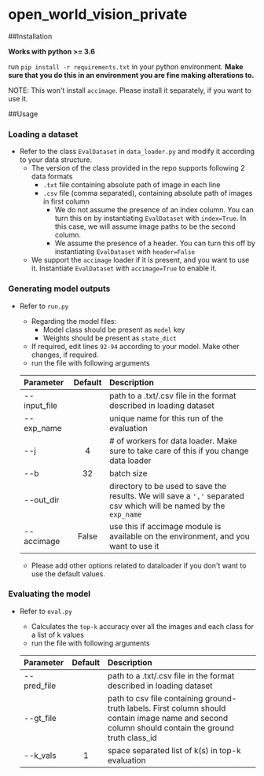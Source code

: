 # open_world_vision_private

##Installation

**Works with python >= 3.6**

run `pip install -r requirements.txt` in your python environment. **Make sure that you do this in an environment you are fine making alterations to.**

NOTE: This won't install `accimage`. Please install it separately, if you want to use it.

##Usage

### Loading a dataset

* Refer to the class `EvalDataset` in `data_loader.py` and modify it according to your data structure.
    * The version of the class provided in the repo supports following 2 data formats
        * `.txt` file containing absolute path of image in each line
        * `.csv` file (comma separated), containing absolute path of images in first column
            * We do not assume the presence of an index column. You can turn this on by instantiating `EvalDataset` with `index=True`. In this case, we will assume image paths to be the second column.
            * We assume the presence of a header. You can turn this off by instantiating `EvalDataset` with `header=False`
    * We support the `accimage` loader if it is present, and you want to use it. Instantiate `EvalDataset` with `accimage=True` to enable it.
    


### Generating model outputs

* Refer to `run.py`
    * Regarding the model files:  
        * Model class should be present as `model` key
        * Weights should be present as `state_dict`
    * If required, edit lines `92-94` according to your model. Make other changes, if required.
    * run the file with following arguments 
      
    | Parameter                 | Default       | Description   |	
    | :------------------------ |:-------------:| :-------------|
    | --input_file | | path to a .txt/.csv file in the format described in loading dataset|
    | --exp_name | | unique name for this run of the evaluation|
    | --j | 4| # of workers for data loader. Make sure to take care of this if you change data loader |
    | --b | 32 | batch size|
    | --out_dir | | directory to be used to save the results. We will save a `','` separated csv which will be named by the `exp_name`|
    | --accimage | False | use this if accimage module is available on the environment, and you want to use it |

    * Please add other options related to dataloader if you don't want to use the default values.
    
    

### Evaluating the model

* Refer to `eval.py`
    * Calculates the `top-k` accuracy over all the images and each class for a list of k values
    * run the file with following arguments
    
    | Parameter                 | Default       | Description   |	
    | :------------------------ |:-------------:| :-------------|
    | --pred_file | | path to a .txt/.csv file in the format described in loading dataset|path to csv file containing predicted labels. First column should contain image name and rest of the columns should contain predicted probabilities for each of the class_id in the ascending order of class_ids
    | --gt_file | | path to csv file containing ground-truth labels. First column should contain image name and second column should contain the ground truth class_id|
    | --k_vals | 1| space separated list of k(s) in top-k evaluation |
